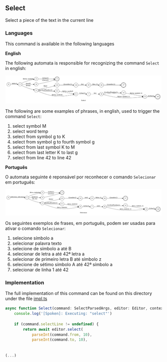 ## Select

Select a piece of the text in the current line

### Languages

This command is available in the following languages

**English**

The following automata is responsible for recognizing the command `Select` in english:

![English](phrase_en-US.png)

The following are some examples of phrases, in english, used to trigger the command `Select`:

1. select symbol M
2. select word temp
3. select from symbol g to K
4. select from symbol g to fourth symbol g
5. select from last symbol K to M
6. select from last letter K to last g
7. select from line 42 to line 42

**Português**

O automata seguinte é reponsável por reconhecer o comando `Selecionar` em português:

![Português](phrase_pt-BR.png)

Os seguintes exemplos de frases, em português, podem ser usadas para ativar o comando `Selecionar`:

1. selecione símbolo a
2. selecionar palavra texto
3. selecione de símbolo a até B
4. selecionar de letra a até 42ª letra a
5. selecionar de primeiro letra B até símbolo z
6. selecione de sétimo símbolo A até 42ª símbolo a
7. selecionar de linha 1 até 42

### Implementation

The full implementation of this command can be found on this directory under the file [impl.ts](impl.ts)

```typescript
async function Select(command: SelectParsedArgs, editor: Editor, context: {}) {
    console.log('[Spoken]: Executing: "select"')

    if (command.selectLine != undefined) {
        return await editor.select(
            parseInt(command.from, 10),
            parseInt(command.to, 10),
      

(...)
```